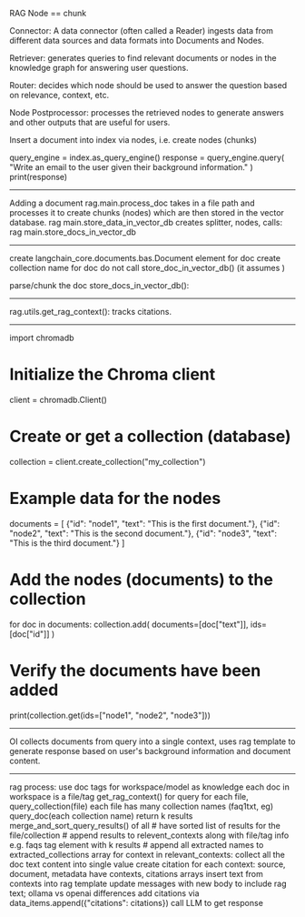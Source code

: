 

RAG
  Node == chunk

  Connector: A data connector (often called a Reader) ingests data from different data sources and data  formats into Documents and Nodes.

  Retriever: generates queries to find relevant documents or nodes in the knowledge graph for answering user questions.

  Router: decides which node should be used to answer the question based on relevance, context, etc.

  Node Postprocessor: processes the retrieved nodes to generate answers and other outputs that are useful for users.

Insert a document into index via nodes, i.e. create nodes (chunks) 

query_engine = index.as_query_engine()
response = query_engine.query(
    "Write an email to the user given their background information."
)
print(response)

----

Adding a document 
  rag.main.process_doc takes in a file path and processes it to create chunks (nodes) which are then stored in the vector database.
    rag main.store_data_in_vector_db 
      creates splitter, nodes, calls:
      rag main.store_docs_in_vector_db 

----
create langchain_core.documents.bas.Document element for doc
create collection name for doc
do not call store_doc_in_vector_db() (it assumes )

parse/chunk the doc
store_docs_in_vector_db():

-------------

rag.utils.get_rag_context(): tracks citations.

-----------

import chromadb

# Initialize the Chroma client
client = chromadb.Client()

# Create or get a collection (database)
collection = client.create_collection("my_collection")

# Example data for the nodes
documents = [
    {"id": "node1", "text": "This is the first document."},
    {"id": "node2", "text": "This is the second document."},
    {"id": "node3", "text": "This is the third document."}
]

# Add the nodes (documents) to the collection
for doc in documents:
    collection.add(
        documents=[doc["text"]],
        ids=[doc["id"]]
    )

# Verify the documents have been added
print(collection.get(ids=["node1", "node2", "node3"]))

-----------

OI collects documents from query into a single context, uses rag template to generate response based on user's background information and document content.

---------

rag process:
  use doc tags for workspace/model as knowledge
  each doc in workspace is a file/tag
    get_rag_context() for query
      for each file, 
        query_collection(file)
          each file has many collection names (faq1txt, eg)
          query_doc(each collection name)
            return k results
          merge_and_sort_query_results() of all 
        # have sorted list of results for the file/collection
        # append results to relevent_contexts along with file/tag info
          e.g. faqs tag element with k results
        # append all extracted names to extracted_collections array
      for context in relevant_contexts:
        collect all the doc text content into single value
        create citation for each context:
          source, document, metadata
  have contexts, citations arrays
  insert text from contexts into rag template
  update messages with new body to include rag text; ollama vs openai differences
  add citations via data_items.append({"citations": citations})
  call LLM to get response
  
